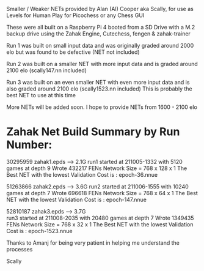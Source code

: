 Smaller / Weaker NETs provided by Alan (Al) Cooper aka Scally, for use as Levels for Human Play for Picochess or any Chess GUI
 
These were all built on a Raspberry Pi 4 booted from a SD Drive with a M.2 backup drive using the Zahak Engine, Cutechess, fengen & zahak-trainer 
 
Run 1 was built on small input data and was originally graded around 2000 elo but was found to be defective (NET not included)
 
Run 2 was built on a smaller NET with more input data and is graded around 2100 elo (scally147.nn included)
 
Run 3 was built on an even smaller NET with even more input data and is also graded around 2100 elo (scally1523.nn included)
This is probably the best NET to use at this time
 
More NETs will be added soon. I hope to provide NETs from 1600 - 2100 elo
 
Zahak Net Build Summary by Run Number:
======================================
 
30295959 zahak1.epds --> 2.1G
run1 started at 211005-1332 with 5120 games at depth 9
Wrote 432217 FENs
Network Size = 768 x 128 x 1
The Best NET with the lowest Validation Cost is : epoch-36.nnue
 
51263866 zahak2.epds --> 3.6G
run2 started at 211006-1555 with 10240 games at depth 7
Wrote 696618 FENs
Network Size = 768 x 64 x 1
The Best NET with the lowest Validation Cost is : epoch-147.nnue
 
52810187 zahak3.epds --> 3.7G   
run3 started at 211008-2035 with 20480 games at depth 7
Wrote 1349435 FENs
Network Size = 768 x 32 x 1
The Best NET with the lowest Validation Cost is : epoch-1523.nnue
 
 
Thanks to Amanj for being very patient in helping me understand the processes 
 
Scally
 
